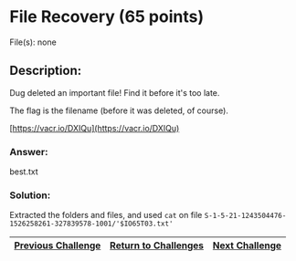 # File Recovery (65 points)

File(s): none

## Description:

Dug deleted an important file! Find it before it's too late.

The flag is the filename (before it was deleted, of course).

[https://vacr.io/DXIQu](https://vacr.io/DXIQu)

### Answer:

best.txt

### Solution:

Extracted the folders and files, and used ```cat``` on file ```S-1-5-21-1243504476-1526258261-327839578-1001/'$IO65T03.txt'```

| [Previous Challenge](/Challenges/Investigate/7) | [Return to Challenges](/Challenges/../../../#modules) | [Next Challenge](/Challenges/Operate-And-Maintain/1) |
| :------- | :-----: | ------: |